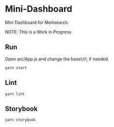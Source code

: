 # Mini-Dashboard

Mini Dashboard for Meilisearch.

NOTE: This is a Work in Progress

## Run

Open src/App.js and change the baseUrl, if needed.

`yarn start`

## Lint

`yarn lint`

## Storybook

`yarn storybook`
